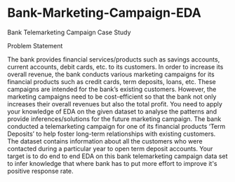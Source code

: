 # Bank-Marketing-Campaign-EDA
Bank Telemarketing Campaign Case Study

Problem Statement

The bank provides financial services/products such as savings accounts, current accounts, debit cards, etc. to its customers. In order to increase its overall revenue, the bank conducts various marketing campaigns for its financial products such as credit cards, term deposits, loans, etc. These campaigns are intended for the bank’s existing customers. However, the marketing campaigns need to be cost-efficient so that the bank not only increases their overall revenues but also the total profit. You need to apply your knowledge of EDA on the given dataset to analyse the patterns and provide inferences/solutions for the future marketing campaign.
The bank conducted a telemarketing campaign for one of its financial products ‘Term Deposits’ to help foster long-term relationships with existing customers. The dataset contains information about all the customers who were contacted during a particular year to open term deposit accounts.
Your target is to do end to end EDA on this bank telemarketing campaign data set to infer knowledge that where bank has to put more effort to improve it's positive response rate. 
